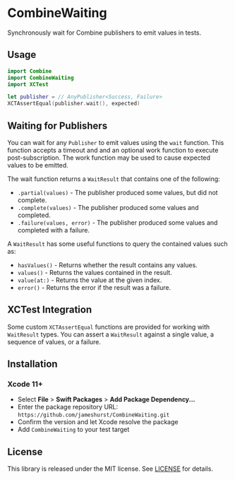 # CombineWaiting

Synchronously wait for Combine publishers to emit values in tests.

## Usage

```swift
import Combine
import CombineWaiting
import XCTest

let publisher = // AnyPublisher<Success, Failure>
XCTAssertEqual(publisher.wait(), expected)
```

## Waiting for Publishers

You can wait for any `Publisher` to emit values using the `wait` function.
This function accepts a timeout and and an optional work function to execute post-subscription. The work function may be used to cause expected values to be emitted.

The wait function returns a `WaitResult` that contains one of the following:
* `.partial(values)` - The publisher produced some values, but did not complete.
* `.complete(values)` - The publisher produced some values and completed.
* `.failure(values, error)` - The publisher produced some values and completed with a failure.

A `WaitResult` has some useful functions to query the contained values such as:
* `hasValues()` - Returns whether the result contains any values.
* `values()` - Returns the values contained in the result.
* `value(at:)` - Returns the value at the given index.
* `error()` - Returns the error if the result was a failure.

## XCTest Integration

Some custom `XCTAssertEqual` functions are provided for working with `WaitResult` types. You can assert a `WaitResult` against a single value, a sequence of values, or a failure.

## Installation

### Xcode 11+

* Select **File** > **Swift Packages** > **Add Package Dependency...**
* Enter the package repository URL: `https://github.com/jameshurst/CombineWaiting.git`
* Confirm the version and let Xcode resolve the package
* Add `CombineWaiting` to your test target

## License

This library is released under the MIT license. See [LICENSE](LICENSE) for details.
